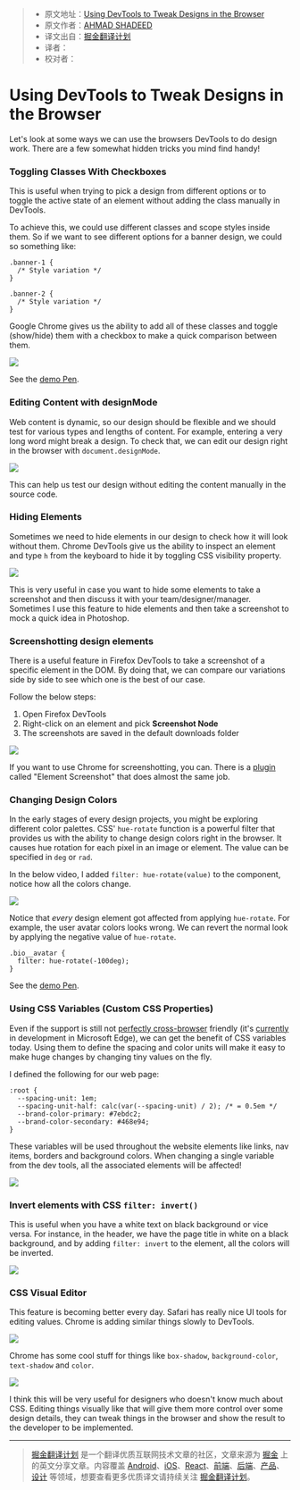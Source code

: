 > * 原文地址：[Using DevTools to Tweak Designs in the Browser](https://css-tricks.com/using-devtools-tweak-designs-browser/)
> * 原文作者：[AHMAD SHADEED](https://css-tricks.com/author/shadeed9/)
> * 译文出自：[掘金翻译计划](https://github.com/xitu/gold-miner)
> * 译者：
> * 校对者：

# Using DevTools to Tweak Designs in the Browser #

Let's look at some ways we can use the browsers DevTools to do design work. There are a few somewhat hidden tricks you mind find handy!

### Toggling Classes With Checkboxes

This is useful when trying to pick a design from different options or to toggle the active state of an element without adding the class manually in DevTools. 

To achieve this, we could use different classes and scope styles inside them. So if we want to see different options for a banner design, we could so something like: 


```
.banner-1 {
  /* Style variation */
}

.banner-2 {
  /* Style variation */
}
```
  
Google Chrome gives us the ability to add all of these classes and toggle (show/hide) them with a checkbox to make a quick comparison between them.

[![](https://i.vimeocdn.com/video/623010079.webp?mw=700&mh=525)](https://player.vimeo.com/video/207830826)

See the [demo Pen](http://codepen.io/shadeed/pen/e2a8f51691cad05bdfd5b14fb9365214?editors=0100).

### Editing Content with designMode

Web content is dynamic, so our design should be flexible and we should test for various types and lengths of content. For example, entering a very long word might break a design. To check that, we can edit our design right in the browser with `document.designMode`.

[![](https://i.vimeocdn.com/video/623015649.webp?mw=700&mh=525)](https://player.vimeo.com/video/207835383)

This can help us test our design without editing the content manually in the source code. 

### Hiding Elements

Sometimes we need to hide elements in our design to check how it will look without them. Chrome DevTools give us the ability to inspect an element and type `h` from the keyboard to hide it by toggling CSS visibility property.

[![](https://i.vimeocdn.com/video/623017144.webp?mw=700&mh=439)](https://player.vimeo.com/video/207836443)

This is very useful in case you want to hide some elements to take a screenshot and then discuss it with your team/designer/manager. Sometimes I use this feature to hide elements and then take a screenshot to mock a quick idea in Photoshop.

### Screenshotting design elements

There is a useful feature in Firefox DevTools to take a screenshot of a specific element in the DOM. By doing that, we can compare our variations side by side to see which one is the best of our case.

Follow the below steps:

1. Open Firefox DevTools
2. Right-click on an element and pick **Screenshot Node**
3. The screenshots are saved in the default downloads folder

![](https://cdn.css-tricks.com/wp-content/uploads/2017/03/firefox-screenshot.jpg)

If you want to use Chrome for screenshotting, you can. There is a [plugin](https://chrome.google.com/webstore/detail/element-screenshot/mhbapdljigafafoimcnnhagdclejnkcf) called "Element Screenshot" that does almost the same job.

### Changing Design Colors

In the early stages of every design projects, you might be exploring different color palettes. CSS' `hue-rotate` function is a powerful filter that provides us with the ability to change design colors right in the browser. It causes hue rotation for each pixel in an image or element. The value can be specified in `deg` or `rad`. 

In the below video, I added `filter: hue-rotate(value)` to the component, notice how all the colors change.

[![](https://i.vimeocdn.com/video/623210796.webp?mw=700&mh=577)](https://player.vimeo.com/video/207995530)

Notice that *every* design element got affected from applying `hue-rotate`. For example, the user avatar colors looks wrong. We can revert the normal look by applying the negative value of `hue-rotate`.


```
.bio__avatar {
  filter: hue-rotate(-100deg);
}
```


See the [demo Pen](http://codepen.io/shadeed/pen/2d611749947ac7688c2710248c473e50?editors=0010).

### Using CSS Variables (Custom CSS Properties)

Even if the support is still not [perfectly cross-browser](http://caniuse.com/#feat=css-variables) friendly (it's [currently](https://developer.microsoft.com/en-us/microsoft-edge/platform/status/csscustompropertiesakacssvariables/?q=css%20v) in development in Microsoft Edge), we can get the benefit of CSS variables today. Using them to define the spacing and color units will make it easy to make huge changes by changing tiny values on the fly.

I defined the following for our web page:

```
:root {
  --spacing-unit: 1em;
  --spacing-unit-half: calc(var(--spacing-unit) / 2); /* = 0.5em */
  --brand-color-primary: #7ebdc2;
  --brand-color-secondary: #468e94;
}
```

These variables will be used throughout the website elements like links, nav items, borders and background colors. When changing a single variable from the dev tools, all the associated elements will be affected!

![](https://cdn.css-tricks.com/wp-content/uploads/2017/03/Screen-Shot-2017-03-12-at-4.34.47-PM.jpg)

### Invert elements with CSS `filter: invert()`

This is useful when you have a white text on black background or vice versa. For instance, in the header, we have the page title in white on a black background, and by adding `filter: invert` to the element, all the colors will be inverted. 

![](https://cdn.css-tricks.com/wp-content/uploads/2017/03/invert-filter.gif)

### CSS Visual Editor

This feature is becoming better every day. Safari has really nice UI tools for editing values. Chrome is adding similar things slowly to DevTools.

[![](https://i.vimeocdn.com/video/623229127.webp?mw=700&mh=525)](https://player.vimeo.com/video/208011466)

Chrome has some cool stuff for things like `box-shadow`, `background-color`, `text-shadow` and `color`.

![](https://cdn.css-tricks.com/wp-content/uploads/2017/03/chrome-visual-css.gif)

I think this will be very useful for designers who doesn't know much about CSS. Editing things visually like that will give them more control over some design details, they can tweak things in the browser and show the result to the developer to be implemented.

---

> [掘金翻译计划](https://github.com/xitu/gold-miner) 是一个翻译优质互联网技术文章的社区，文章来源为 [掘金](https://juejin.im) 上的英文分享文章。内容覆盖 [Android](https://github.com/xitu/gold-miner#android)、[iOS](https://github.com/xitu/gold-miner#ios)、[React](https://github.com/xitu/gold-miner#react)、[前端](https://github.com/xitu/gold-miner#前端)、[后端](https://github.com/xitu/gold-miner#后端)、[产品](https://github.com/xitu/gold-miner#产品)、[设计](https://github.com/xitu/gold-miner#设计) 等领域，想要查看更多优质译文请持续关注 [掘金翻译计划](https://github.com/xitu/gold-miner)。
